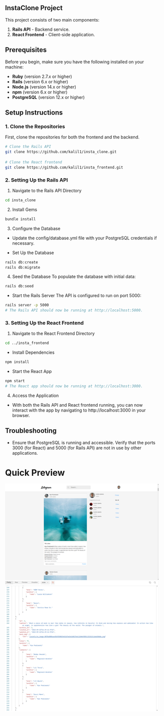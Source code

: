 ## InstaClone Project

This project consists of two main components:

1. **Rails API** - Backend service.
2. **React Frontend** - Client-side application.

## Prerequisites

Before you begin, make sure you have the following installed on your machine:

- **Ruby** (version 2.7.x or higher)
- **Rails** (version 6.x or higher)
- **Node.js** (version 14.x or higher)
- **npm** (version 6.x or higher)
- **PostgreSQL** (version 12.x or higher)

## Setup Instructions

### 1. Clone the Repositories

First, clone the repositories for both the frontend and the backend.

```bash
# Clone the Rails API
git clone https://github.com/kalil1/insta_clone.git

# Clone the React frontend
git clone https://github.com/kalil1/insta_frontend.git
```
### 2. Setting Up the Rails API
1. Navigate to the Rails API Directory
```bash
cd insta_clone
```
2. Install Gems
```bash
bundle install
```
3. Configure the Database
- Update the config/database.yml file with your PostgreSQL credentials if necessary.

- Set Up the Database
```bash
rails db:create
rails db:migrate
```
4. Seed the Database
To populate the database with initial data:

```bash
rails db:seed
```
- Start the Rails Server
The API is configured to run on port 5000:

```bash
rails server -p 5000
# The Rails API should now be running at http://localhost:5000.
```
### 3. Setting Up the React Frontend
1. Navigate to the React Frontend Directory
```bash
cd ../insta_frontend
```
- Install Dependencies
```bash
npm install
```
- Start the React App

```bash
npm start
# The React app should now be running at http://localhost:3000.
```

4. Access the Application
- With both the Rails API and React frontend running, you can now interact with the app by navigating to http://localhost:3000 in your browser.

## Troubleshooting
- Ensure that PostgreSQL is running and accessible.
Verify that the ports 3000 (for React) and 5000 (for Rails API) are not in use by other applications.
# Quick Preview 
![INSTACLONE](https://github.com/kalil1/insta_frontend/blob/main/public/UpdatedFE.png)
![INSTACLONE](https://github.com/kalil1/insta_frontend/blob/main/public/PM.png)
